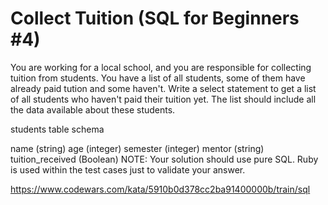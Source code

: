 # Collect Tuition (SQL for Beginners #4)

You are working for a local school, and you are responsible for collecting tuition from students. You have a list of all students, some of them have already paid tution and some haven't. Write a select statement to get a list of all students who haven't paid their tuition yet. The list should include all the data available about these students.

students table schema

name (string)
age (integer)
semester (integer)
mentor (string)
tuition_received (Boolean)
NOTE: Your solution should use pure SQL. Ruby is used within the test cases just to validate your answer.

<https://www.codewars.com/kata/5910b0d378cc2ba91400000b/train/sql>
